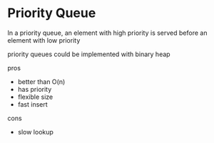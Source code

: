 # Priority Queue

In a priority queue, an element with high priority is served before an element with low priority

priority queues could be implemented with binary heap

pros

- better than O(n)
- has priority
- flexible size
- fast insert

cons

- slow lookup
